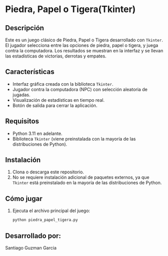 # Piedra, Papel o Tigera(Tkinter)

## Descripción
Este es un juego clásico de Piedra, Papel o Tigera desarrollado con `Tkinter`. El jugador selecciona entre las opciones de piedra, papel o tigera, y juega contra la computadora. Los resultados se muestran en la interfaz y se llevan las estadísticas de victorias, derrotas y empates.

## Características
- Interfaz gráfica creada con la biblioteca `Tkinter`.
- Jugador contra la computadora (NPC) con selección aleatoria de jugadas.
- Visualización de estadísticas en tiempo real.
- Botón de salida para cerrar la aplicación.

## Requisitos
- Python 3.11 en adelante.
- Biblioteca `Tkinter` (viene preinstalada con la mayoría de las distribuciones de Python).

## Instalación
1. Clona o descarga este repositorio.
2. No se requiere instalación adicional de paquetes externos, ya que `Tkinter` está preinstalado en la mayoría de las distribuciones de Python.

## Cómo jugar
1. Ejecuta el archivo principal del juego:
   ```bash
   python piedra_papel_tigera.py
## Desarrollado por:
Santiago Guzman Garcia
